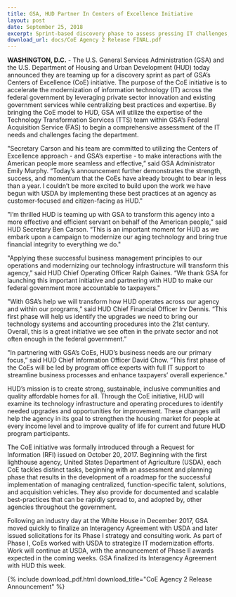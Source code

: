 ```yaml
---
title: GSA, HUD Partner In Centers of Excellence Initiative
layout: post
date: September 25, 2018
excerpt: Sprint-based discovery phase to assess pressing IT challenges, solutions
download_url: docs/CoE Agency 2 Release FINAL.pdf
---
```


**WASHINGTON, D.C.** - The U.S. General Services Administration (GSA) and the U.S. Department of Housing and Urban Development (HUD) today announced they are teaming up for a discovery sprint as part of GSA’s Centers of Excellence (CoE) initiative. The purpose of the CoE initiative is to accelerate the modernization of information technology (IT) across the federal government by leveraging private sector innovation and existing government services while centralizing best practices and expertise. By bringing the CoE model to HUD, GSA will utilize the expertise of the Technology Transformation Services (TTS) team within GSA’s Federal Acquisition Service (FAS) to begin a comprehensive assessment of the IT needs and challenges facing the department.

"Secretary Carson and his team are committed to utilizing the Centers of Excellence approach - and GSA’s expertise - to make interactions with the American people more seamless and effective,” said GSA Administrator Emily Murphy. “Today’s announcement further demonstrates the strength, success, and momentum that the CoEs have already brought to bear in less than a year. I couldn’t be more excited to build upon the work we have begun with USDA by implementing these best practices at an agency as customer-focused and citizen-facing as HUD."


"I’m thrilled HUD is teaming up with GSA to transform this agency into a more effective and efficient servant on behalf of the American people,” said HUD Secretary Ben Carson. “This is an important moment for HUD as we embark upon a campaign to modernize our aging technology and bring true financial integrity to everything we do."

"Applying these successful business management principles to our operations and modernizing our technology infrastructure will transform this agency,” said HUD Chief Operating Officer Ralph Gaines. “We thank GSA for launching this important initiative and partnering with HUD to make our federal government more accountable to taxpayers."

"With GSA’s help we will transform how HUD operates across our agency and within our programs,” said HUD Chief Financial Officer Irv Dennis. “This first phase will help us identify the upgrades we need to bring our technology systems and accounting procedures into the 21st century. Overall, this is a great initiative we see often in the private sector and not often enough in the federal government.”


"In partnering with GSA’s CoEs, HUD’s business needs are our primary focus,” said HUD Chief Information Officer David Chow. “This first phase of the CoEs will be led by program office experts with full IT support to streamline business processes and enhance taxpayers’ overall experience."

HUD’s mission is to create strong, sustainable, inclusive communities and quality affordable homes for all. Through the CoE initiative, HUD will examine its technology infrastructure and operating procedures to identify needed upgrades and opportunities for improvement. These changes will help the agency in its goal to strengthen the housing market for people at every income level and to improve quality of life for current and future HUD program participants.

The CoE initiative was formally introduced through a Request for Information (RFI) issued on October 20, 2017. Beginning with the first lighthouse agency, United States Department of Agriculture (USDA), each CoE tackles distinct tasks, beginning with an assessment and planning phase that results in the development of a roadmap for the successful implementation of managing centralized, function-specific talent, solutions, and acquisition vehicles. They also provide for documented and scalable best-practices that can be rapidly spread to, and adopted by, other agencies throughout the government.

Following an industry day at the White House in December 2017, GSA moved quickly to finalize an Interagency Agreement with USDA and later issued solicitations for its Phase I strategy and consulting work. As part of Phase I, CoEs worked with USDA to strategize IT modernization efforts. Work will continue at USDA, with the announcement of Phase II awards expected in the coming weeks. GSA finalized its Interagency Agreement with HUD this week.


{% include download_pdf.html download_title="CoE Agency 2 Release Announcement" %}
